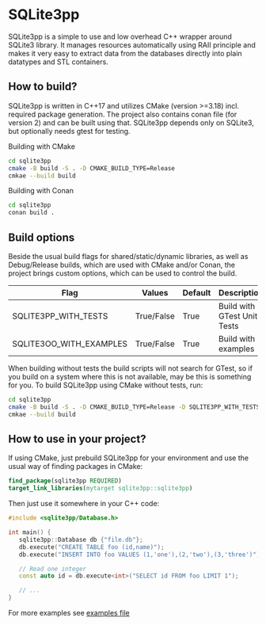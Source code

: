 # SQLite3pp

SQLite3pp is a simple to use and low overhead C++ wrapper around SQLite3
library. It manages resources automatically using RAII principle and makes it
very easy to extract data from the databases directly into plain datatypes and
STL containers.

## How to build?

SQLite3pp is written in C++17 and utilizes CMake (version >=3.18) incl. required
package generation. The project also contains conan file (for version 2) and can
be built using that. SQLite3pp depends only on SQLite3, but optionally needs
gtest for testing.

Building with CMake
```bash
cd sqlite3pp
cmake -B build -S . -D CMAKE_BUILD_TYPE=Release
cmkae --build build
```

Building with Conan
```bash
cd sqlite3pp
conan build .
```

## Build options

Beside the usual build flags for shared/static/dynamic libraries, as well as 
Debug/Release builds, which are used with CMake and/or Conan, the project brings
custom options, which can be used to control the build.

 Flag                    | Values     | Default | Description
-------------------------|------------|---------|-----------------------------
 SQLITE3PP_WITH_TESTS    | True/False | True    | Build with GTest Unit-Tests    
 SQLITE3OO_WITH_EXAMPLES | True/False | True    | Build with examples 

When building without tests the build scripts will not search for GTest, so if
you build on a system where this is not available, may be this is something for
you. To build SQLite3pp using CMake without tests, run:

```bash
cd sqlite3pp
cmake -B build -S . -D CMAKE_BUILD_TYPE=Release -D SQLITE3PP_WITH_TESTS=False
cmkae --build build
```

## How to use in your project?

If using CMake, just prebuild SQLite3pp for your environment and use the usual
way of finding packages in CMake:
```cmake
find_package(sqlite3pp REQUIRED)
target_link_libraries(mytarget sqlite3pp::sqlite3pp)
```
Then just use it somewhere in your C++ code:
```c++
#include <sqlite3pp/Database.h>

int main() {
   sqlite3pp::Database db {"file.db"};
   db.execute("CREATE TABLE foo (id,name)");
   db.execute("INSERT INTO foo VALUES (1,'one'),(2,'two'),(3,'three')");

   // Read one integer
   const auto id = db.execute<int>("SELECT id FROM foo LIMIT 1");

   // ...
}
```
For more examples see [examples file](src/examples/main.cpp)

